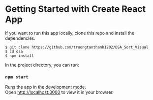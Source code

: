 # Getting Started with Create React App

If you want to run this app locally, clone this repo and install the dependencies.

```
$ git clone https://github.com/truongtanthanh1202/DSA_Sort_Visual
$ cd dsa
$ npm install
```

In the project directory, you can run:

### `npm start`

Runs the app in the development mode.\
Open [http://localhost:3000](http://localhost:3000) to view it in your browser.
